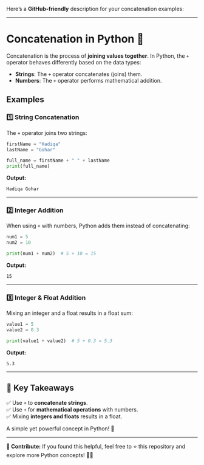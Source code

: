 Here’s a **GitHub-friendly** description for your concatenation examples:  

---

# **Concatenation in Python** 🚀  

Concatenation is the process of **joining values together**. In Python, the `+` operator behaves differently based on the data types:  

- **Strings**: The `+` operator concatenates (joins) them.  
- **Numbers**: The `+` operator performs mathematical addition.  

## **Examples**  

### **1️⃣ String Concatenation**  
The `+` operator joins two strings:  

```python
firstName = "Hadiqa"
lastName = "Gohar"

full_name = firstName + " " + lastName  
print(full_name)
```
**Output:**  
```
Hadiqa Gohar
```

---

### **2️⃣ Integer Addition**  
When using `+` with numbers, Python adds them instead of concatenating:  

```python
num1 = 5
num2 = 10 

print(num1 + num2)  # 5 + 10 = 15
```
**Output:**  
```
15
```

---

### **3️⃣ Integer & Float Addition**  
Mixing an integer and a float results in a float sum:  

```python
value1 = 5
value2 = 0.3

print(value1 + value2)  # 5 + 0.3 = 5.3
```
**Output:**  
```
5.3
```

---

## **📌 Key Takeaways**  
✅ Use `+` to **concatenate strings**.  
✅ Use `+` for **mathematical operations** with numbers.  
✅ Mixing **integers and floats** results in a float.  

A simple yet powerful concept in Python! 🚀  

---  

**📢 Contribute:** If you found this helpful, feel free to ⭐ this repository and explore more Python concepts! 🐍✨  
